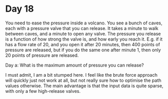 # Day 18

You need to ease the pressure inside a volcano. You see a bunch of caves, each
with a pressure valve that you can release. It takes a minute to walk between
caves, and a minute to open any valve. The pressure you release is a function of
how strong the valve is, and how early you reach it. E.g. if it has a flow rate
of 20, and you open it after 20 minutes, then 400 points of pressure are
released, but if you do the same one after minute 1, then only 20 points of
pressure are released.

Day a: What is the maximum amount of pressure you can release?

I must admit, I am a bit stumped here. I feel like the brute force approach will
quickly just not work at all, but not really sure how to optimise the path
values otherwise. The main advantage is that the input data is quite sparse,
with only a few high-release valves.
